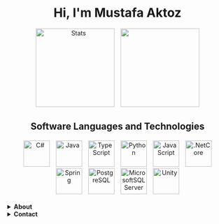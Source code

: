 <div>
  <div align="center">
  <h1>Hi, I'm Mustafa Aktoz</h1>
  <div>
    <a href="https://github.com/MustafaAktoz"><img style="height: 180px; margin-left: 5px; margin-right: 5px;" src="https://github-readme-stats.vercel.app/api?username=MustafaAktoz&show_icons=true&theme=tokyonight&hide_border=true" alt="Stats"/></a>
    <a href="https://github.com/MustafaAktoz"><img style="height: 180px; margin-left: 5px; margin-right: 5px;" src="https://github-readme-stats.vercel.app/api/top-langs/?username=MustafaAktoz&layout=compact&theme=tokyonight&hide_border=true" alt=""/></a>
  </div>
    <div>
      <h2>Software Languages and Technologies</h2>
      <div style="margin-top: 20px;">
        <img style="height: 60px; width: 60px; margin-left: 5px; margin-right: 5px;" src="https://cdn.jsdelivr.net/gh/devicons/devicon/icons/csharp/csharp-original.svg" alt="C#"/>
        <img style="height: 60px; width: 60px; margin-left: 5px; margin-right: 5px;" src="https://cdn.jsdelivr.net/gh/devicons/devicon/icons/java/java-original-wordmark.svg" alt="Java"/>
        <img style="height: 60px; width: 60px; margin-left: 5px; margin-right: 5px;" src="https://cdn.jsdelivr.net/gh/devicons/devicon/icons/typescript/typescript-original.svg" alt="TypeScript"/>
        <img style="height: 60px; width: 60px; margin-left: 5px; margin-right: 5px;" src="https://cdn.jsdelivr.net/gh/devicons/devicon/icons/python/python-original.svg" alt="Python"/>
        <img style="height: 60px; width: 60px; margin-left: 5px; margin-right: 5px;" src="https://cdn.jsdelivr.net/gh/devicons/devicon/icons/javascript/javascript-original.svg" alt="JavaScript"/>
        <img style="height: 60px; width: 60px; margin-left: 5px; margin-right: 5px;" src="https://cdn.jsdelivr.net/gh/devicons/devicon/icons/dotnetcore/dotnetcore-original.svg" alt=".NetCore"/>
        <img style="height: 60px; width: 60px; margin-left: 5px; margin-right: 5px;" src="https://cdn.jsdelivr.net/gh/devicons/devicon/icons/spring/spring-original.svg" alt="Spring"/>
        <img style="height: 60px; width: 60px; margin-left: 5px; margin-right: 5px;" src="https://cdn.jsdelivr.net/gh/devicons/devicon/icons/postgresql/postgresql-original-wordmark.svg" alt="PostgreSQL"/>
        <img style="height: 60px; width: 60px; margin-left: 5px; margin-right: 5px;" src="https://cdn.jsdelivr.net/gh/devicons/devicon/icons/microsoftsqlserver/microsoftsqlserver-plain.svg" alt="MicrosoftSQLServer"/>
        <img style="height: 60px; width: 60px; margin-left: 5px; margin-right: 5px;" src="https://cdn.jsdelivr.net/gh/devicons/devicon/icons/unity/unity-original.svg" alt="Unity"/>
      </div>
    </div>
  </div>
  <br>
  <details>
    <summary><strong>About</strong></summary>
    <div>
      <ul>
        <li>I'm 23 years old.</li>
        <li>I'm Full Stack software developer.</li>
        <li>I’m currently learning Clean Architecture.</li>
      </ul>
    </div>
  </details>
  <details>
    <summary><strong>Contact</strong></summary>
    <div align="center">
      <h2>Contant Addresses</h2>
      <a href="https://www.linkedin.com/in/mustafa-aktoz-694724223/"><img style="height: 60px; width: 60px; margin-left: 5px; margin-right: 5px;" src="https://cdn.jsdelivr.net/gh/devicons/devicon/icons/linkedin/linkedin-original.svg"></a>
    </div>
  </details>
</div>
